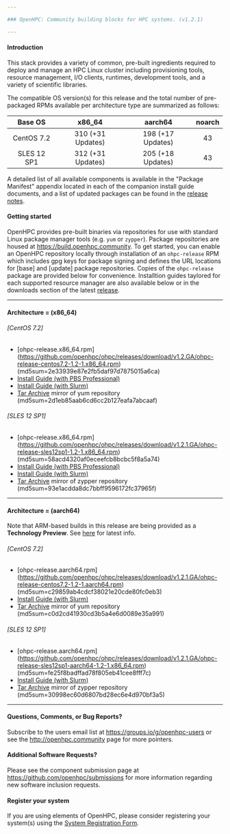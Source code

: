 ```yaml
---

### OpenHPC: Community building blocks for HPC systems. (v1.2.1)

---
```


#### Introduction

This stack provides a variety of common, pre-built ingredients required to
deploy and manage an HPC Linux cluster including provisioning tools, resource
management, I/O clients, runtimes, development tools, and a variety of
scientific libraries.

The compatible OS version(s) for this release and the total number of
pre-packaged RPMs available per architecture type are summarized as follows:

Base OS     | x86_64             | aarch64            | noarch
:---:       | :---:              | :---:              | :---:
CentOS 7.2  | 310 (+31 Updates) | 198 (+17 Updates) | 43
SLES 12 SP1 | 312 (+31 Updates) | 205 (+18 Updates) | 43

A detailed list of all available components is available in
the "Package Manifest" appendix located in each of the companion install
guide documents, and a list of updated packages can be found in the
[release notes](https://github.com/openhpc/ohpc/releases/tag/v1.2.1.GA). 

#### Getting started

OpenHPC provides pre-built binaries via repositories for use with standard
Linux package manager tools (e.g. ```yum``` or ```zypper```). Package
repositories are housed at https://build.openhpc.community. To get started, you
can enable an OpenHPC repository locally through installation of an
```ohpc-release``` RPM which includes gpg keys for package signing and defines
the URL locations for [base] and [update] package repositories. Copies of the
```ohpc-release``` package are provided below for convenience. Installtion guides 
taylored for each supported resource manager are also available below or in
the downloads section of the latest
[release](https://github.com/openhpc/ohpc/releases/tag/v1.2.1.GA).

---

#### Architecture = (x86_64)

###### [CentOS 7.2]
* [ohpc-release.x86_64.rpm] (https://github.com/openhpc/ohpc/releases/download/v1.2.GA/ohpc-release-centos7.2-1.2-1.x86_64.rpm) (md5sum=2e33939e87e2fb5daf97d7875015a6ca)
* [Install Guide (with PBS Professional)](https://github.com/openhpc/ohpc/releases/download/v1.2.1.GA/Install_guide-CentOS7.2-PBSPro-1.2.1-x86_64.pdf)
* [Install Guide (with Slurm)](https://github.com/openhpc/ohpc/releases/download/v1.2.1.GA/Install_guide-CentOS7.2-SLURM-1.2.1-x86_64.pdf)
* [Tar Archive](http://build.openhpc.community/dist/1.2.1/OpenHPC-1.2.1.CentOS_7.2_x86_64.tar) mirror of yum repository (md5sum=2d1eb85aab6cd6cc2b127eafa7abcaaf)

###### [SLES 12 SP1]
* [ohpc-release.x86_64.rpm] (https://github.com/openhpc/ohpc/releases/download/v1.2.1.GA/ohpc-release-sles12sp1-1.2-1.x86_64.rpm) (md5sum=58acd4320af0eceefcb8bcbc5f8a5a74)
* [Install Guide (with PBS Professional)](https://github.com/openhpc/ohpc/releases/download/v1.2.1.GA/Install_guide-SLE_12_SP1-PBSPro-1.2.1-x86_64.pdf)
* [Install Guide (with Slurm)](https://github.com/openhpc/ohpc/releases/download/v1.2.1.GA/Install_guide-SLE_12_SP1-SLURM-1.2.1-x86_64.pdf)
* [Tar Archive](http://build.openhpc.community/dist/1.2.1/OpenHPC-1.2.1_SLE_12_SP1_x86_64.tar) mirror of zypper repository (md5sum=93e1acdda8dc7bbff9596172fc37965f)

---

#### Architecture = (aarch64)

Note that ARM-based builds in this release are being provided as a **Technology Preview**. See [here](https://github.com/openhpc/ohpc/wiki/ARM-Tech-Preview) for latest info.

###### [CentOS 7.2]
* [ohpc-release.aarch64.rpm] (https://github.com/openhpc/ohpc/releases/download/v1.2.1.GA/ohpc-release-centos7.2-1.2-1.aarch64.rpm) (md5sum=c29859ab4cdcf38021e20cde80fc0eb3)
* [Install Guide (with Slurm)](https://github.com/openhpc/ohpc/releases/download/v1.2.1.GA/Install_guide-CentOS7.2-SLURM-1.2.1-aarch64.pdf)
* [Tar Archive](http://build.openhpc.community/dist/1.2.1/OpenHPC-1.2.1_CentOS_7.2_aarch64.tar) mirror of yum repository (md5sum=c0d2cd41930cd3b5a4e6d0089e35a991)

###### [SLES 12 SP1]
* [ohpc-release.aarch64.rpm] (https://github.com/openhpc/ohpc/releases/download/v1.2.1.GA/ohpc-release-sles12sp1-aarch64-1.2-1.x86_64.rpm) (md5sum=fe25f8badffad78f805eb41cee8fff7c)
* [Install Guide (with Slurm)](https://github.com/openhpc/ohpc/releases/download/v1.2.1.GA/Install_guide-SLE_12_SP1-SLURM-1.2.1-aarch64.pdf)
* [Tar Archive](http://build.openhpc.community/dist/1.2.1/OpenHPC-1.2.1_SLE_12_SP1_aarch64.tar) mirror of zypper repository (md5sum=30998ec60d6807bd28ec6e4d970bf3a5)

---

#### Questions, Comments, or Bug Reports?

Subscribe to the users email list at https://groups.io/g/openhpc-users or see
the http://openhpc.community page for more pointers.

#### Additional Software Requests?

Please see the component submission page at
https://github.com/openhpc/submissions for more information regarding new
software inclusion requests.

#### Register your system

If you are using elements of OpenHPC, please consider registering your
system(s) using the [System Registration
Form](https://drive.google.com/open?id=1KvFM5DONJigVhOlmDpafNTDDRNTYVdolaYYzfrHkOWI).


